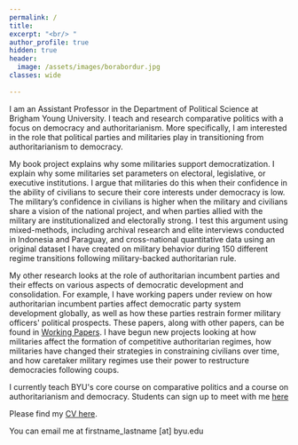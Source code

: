 ```yaml
---
permalink: /
title: 
excerpt: "<br/> "
author_profile: true
hidden: true
header:
  image: /assets/images/borabordur.jpg
classes: wide
  
---
```

I am an Assistant Professor in the Department of Political Science at Brigham Young University. I teach and research comparative politics with a focus on democracy and authoritarianism. More specifically, I am interested in the role that political parties and militaries play in transitioning from authoritarianism to democracy. 

My book project explains why some militaries support democratization. I explain why some militaries set parameters on electoral, legislative, or executive institutions. I argue that militaries do this when their confidence in the ability of civilians to secure their core interests under democracy is low. The military’s confidence in civilians is higher when the military and civilians share a vision of the national project, and when parties allied with the military are institutionalized and electorally strong. I test this argument using mixed-methods, including archival research and elite interviews conducted in Indonesia and Paraguay, and cross-national quantitative data using an original dataset I have created on military behavior during 150 different regime transitions following military-backed authoritarian rule. 

My other research looks at the role of authoritarian incumbent parties and their effects on various aspects of democratic development and consolidation. For example, I have working papers under review on how authoritarian incumbent parties affect democratic party system development globally, as well as how these parties restrain former military officers' political prospects. These papers, along with other papers, can be found in [Working Papers](https://dsself.github.io/workingpapers/). I have begun new projects looking at how militaries affect the formation of competitive authoritarian regimes, how militaries have changed their strategies in constraining civilians over time, and how caretaker military regimes use their power to restructure democracies following coups. 

I currently teach BYU's core course on comparative politics and a course on authoritarianism and democracy. Students can sign up to meet with me [here](https://calendly.com/darinself)

Please find my [CV here](/assets/files/CurrentCV.pdf). 

You can email me at firstname_lastname [at] byu.edu

